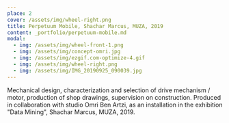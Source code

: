 ```yaml
---
place: 2
cover: /assets/img/wheel-right.png
title: Perpetuum Mobile, Shachar Marcus, MUZA, 2019
content: _portfolio/perpetuum-mobile.md
modal:
  - img: /assets/img/wheel-front-1.png
  - img: /assets/img/concept-omri.jpg
  - img: /assets/img/ezgif.com-optimize-4.gif
  - img: /assets/img/wheel-right.png
  - img: /assets/img/IMG_20190925_090039.jpg
---
```


Mechanical design, characterization and selection of drive mechanism / motor, production of shop drawings, supervision on construction. Produced in collaboration with studio Omri Ben Artzi, as an installation in the exhibition "Data Mining", Shachar Marcus, MUZA, 2019.